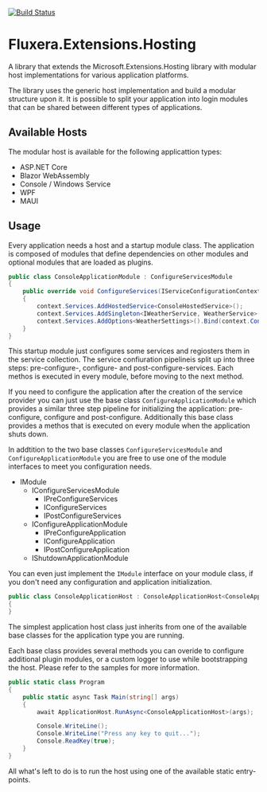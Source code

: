 [![Build Status](https://dev.azure.com/fluxera/Foundation/_apis/build/status/GitHub/fluxera.Fluxera.Extensions.Hosting?branchName=main&stageName=BuildAndTest)](https://dev.azure.com/fluxera/Foundation/_build/latest?definitionId=87&branchName=main)

# Fluxera.Extensions.Hosting
A library that extends the Microsoft.Extensions.Hosting library with modular host implementations 
for various application platforms.

The library uses the generic host implementation and build a modular structure upon it. It is
possible to split your application into login modules that can be shared between different types
of applications.

## Available Hosts

The modular host is available for the following applicattion types:

- ASP.NET Core
- Blazor WebAssembly
- Console / Windows Service
- WPF
- MAUI

## Usage

Every application needs a host and a startup module class. The application is composed of modules
that define dependencies on other modules and optional modules that are loaded as plugins.

```C#
public class ConsoleApplicationModule : ConfigureServicesModule
{
	public override void ConfigureServices(IServiceConfigurationContext context)
	{
		context.Services.AddHostedService<ConsoleHostedService>();
		context.Services.AddSingleton<IWeatherService, WeatherService>();
		context.Services.AddOptions<WeatherSettings>().Bind(context.Configuration.GetSection("Weather"));
	}
}
```

This startup module just configures some services and regiosters them in the service collection.
The service confiuration pipelineis split up into three steps: pre-configure-, configure- and 
post-configure-services. Each methos is executed in every module, before moving to the next method.

If you need to configure the application after the creation of the service provider you can just
use the base class ```ConfigureApplicationModule``` which provides a similar three step 
pipeline for initializing the application: pre-configure, configure and post-configure. Additionally
this base class provides a methos that is executed on every module when the application shuts down.

In addtition to the two base classes ```ConfigureServicesModule``` and ```ConfigureApplicationModule```
you are free to use one of the module interfaces to meet you configuration needs.

- IModule
  - IConfigureServicesModule
    - IPreConfigureServices
    - IConfigureServices
    - IPostConfigureServices
  - IConfigureApplicationModule
    - IPreConfigureApplication
    - IConfigureApplication
    - IPostConfigureApplication
  - IShutdownApplicationModule

You can even just implement the ```IModule``` interface on your module class, if you don't need any
configuration and application initialization.

```C#
public class ConsoleApplicationHost : ConsoleApplicationHost<ConsoleApplicationModule>
{
}
```

The simplest application host class just inherits from one of the available base classes for the
application type you are running.

Each base class provides several methods you can overide to configure additional plugin modules, or
a custom logger to use while bootstrapping the host. Please refer to the samples for more information.

```C#
public static class Program
{
	public static async Task Main(string[] args)
	{
		await ApplicationHost.RunAsync<ConsoleApplicationHost>(args);

		Console.WriteLine();
		Console.WriteLine("Press any key to quit...");
		Console.ReadKey(true);
	}
}
```

All what's left to do is to run the host using one of the available static entry-points.
